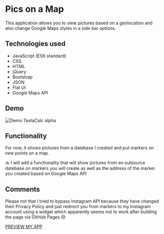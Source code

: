 # Pics on a Map

This application allows you to view pictures based on a geolocation and also change Google Maps styles in a side bar options.

## Technologies used

* JavaScript (ES6 standard)
* CSS
* HTML
* jQuery
* Bootstrap
* JSON
* Flat UI
* Google Maps API

## Demo

![Demo TeslaCalc alpha](readme_gifs/gif_small.gif)

## Functionality

For now, it shows pictures from a datebase I created and put markers on new points on a map.

:soon: I will add a functionality that will show pictures from an outsource datebase on markers you will create as well as the address of the marker you created based on Google Maps API

## Comments

Please not that I tried to bypass Instagram API because they have changed their Privacy Policy and just redirect you from markers to my Instagram account using a widget which apparently seems not to work after building the page via GitHub Pages :disappointed:

[PREVIEW MY APP](https://oliwiah.github.io/Pics_On_A_Map/)
